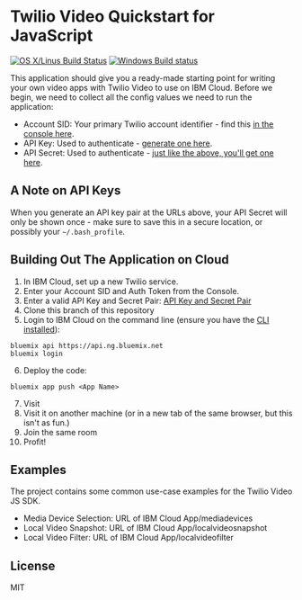 # Twilio Video Quickstart for JavaScript

[![OS X/Linus Build Status](https://secure.travis-ci.org/twilio/video-quickstart-js.png?branch=master)](http://travis-ci.org/twilio/video-quickstart-js) [![Windows Build status](https://ci.appveyor.com/api/projects/status/3u69uy9c0lsap3dr?svg=true
)](https://ci.appveyor.com/project/markandrus/video-quickstart-js)

This application should give you a ready-made starting point for writing your
own video apps with Twilio Video to use on IBM Cloud. Before we begin, we need to collect
all the config values we need to run the application:

* Account SID: Your primary Twilio account identifier - find this [in the console here](https://www.twilio.com/console).
* API Key: Used to authenticate - [generate one here](https://www.twilio.com/console/runtime/api-keys).
* API Secret: Used to authenticate - [just like the above, you'll get one here](https://www.twilio.com/console/runtime/api-keys).

## A Note on API Keys

When you generate an API key pair at the URLs above, your API Secret will only
be shown once - make sure to save this in a secure location, 
or possibly your `~/.bash_profile`.

## Building Out The Application on Cloud

1. In IBM Cloud, set up a new Twilio service.
2. Enter your Account SID and Auth Token from the Console.
3. Enter a valid API Key and Secret Pair: [API Key and Secret Pair](https://www.twilio.com/console/video/dev-tools/api-keys)
4. Clone this branch of this repository
5. Login to IBM Cloud on the command line (ensure you have the [CLI installed](https://console.bluemix.net/docs/starters/install_cli.html)):
```
bluemix api https://api.ng.bluemix.net
bluemix login
```
6. Deploy the code:
```
bluemix app push <App Name>
```
7. Visit <URL of Cloud App>
8. Visit it on another machine (or in a new tab of the same browser, but this isn't as fun.)
9. Join the same room
10. Profit!

## Examples

The project contains some common use-case examples for the Twilio Video JS SDK.

* Media Device Selection: URL of IBM Cloud App/mediadevices
* Local Video Snapshot: URL of IBM Cloud App/localvideosnapshot
* Local Video Filter: URL of IBM Cloud App/localvideofilter

## License

MIT
